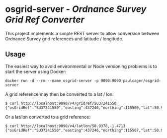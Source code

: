 # osgrid-server - _Ordnance Survey Grid Ref Converter_

This project implements a simple REST server to allow conversion between Ordnance Survey
grid references and latitude / longitude.

## Usage

The easiest way to avoid environmental or Node versioning problems is to start the server using Docker:

    docker run -d --rm --name osgrid-server -p 9090:9090 paulcager/osgrid-server

A grid reference may then be converted to a lat / lon:

    $ curl http://localhost:9090/v4/gridref/SU37241550
    {"osGridRef":"SU37241550","easting":437240,"northing":115500,"lat":50.93774069083967,"lon":-1.4713807843405298}

Or a lat/lon converted to a grid reference:

    $ curl http://localhost:9090/v4/latlon/50.9378,-1.4713
    {"osGridRef":"SU37241550","easting":437246,"northing":115507,"lat":50.9378,"lon":-1.4713}

